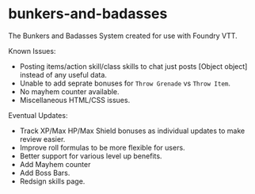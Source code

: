 # bunkers-and-badasses
 The Bunkers and Badasses System created for use with Foundry VTT.
 
Known Issues:
* Posting items/action skill/class skills to chat just posts [Object object] instead of any useful data.
* Unable to add seprate bonuses for `Throw Grenade` vs `Throw Item`.
* No mayhem counter available.
* Miscellaneous HTML/CSS issues.

Eventual Updates:
* Track XP/Max HP/Max Shield bonuses as individual updates to make review easier.
* Improve roll formulas to be more flexible for users.
* Better support for various level up benefits.
* Add Mayhem counter
* Add Boss Bars.
* Redsign skills page.
